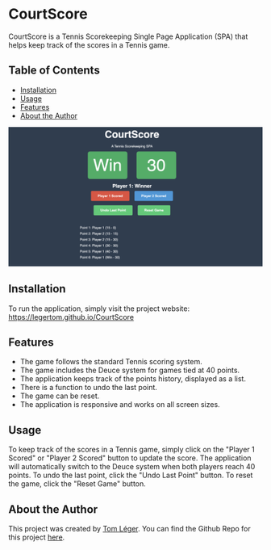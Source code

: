# CourtScore

CourtScore is a Tennis Scorekeeping Single Page Application (SPA) that helps keep track of the scores in a Tennis game.

## Table of Contents
- [Installation](#installation)
- [Usage](#usage)
- [Features](#features)
- [About the Author](#about-the-author)

![CourtScore Preview](courtscore1.png)

## Installation
To run the application, simply visit the project website: https://legertom.github.io/CourtScore

## Features
- The game follows the standard Tennis scoring system.
- The game includes the Deuce system for games tied at 40 points.
- The application keeps track of the points history, displayed as a list.
- There is a function to undo the last point.
- The game can be reset.
- The application is responsive and works on all screen sizes.



## Usage
To keep track of the scores in a Tennis game, simply click on the "Player 1 Scored" or "Player 2 Scored" button to update the score. The application will automatically switch to the Deuce system when both players reach 40 points. To undo the last point, click the "Undo Last Point" button. To reset the game, click the "Reset Game" button.

## About the Author
This project was created by [Tom Léger](https://github.com/legertom). You can find the Github Repo for this project [here](https://github.com/legertom/CourtScore).
